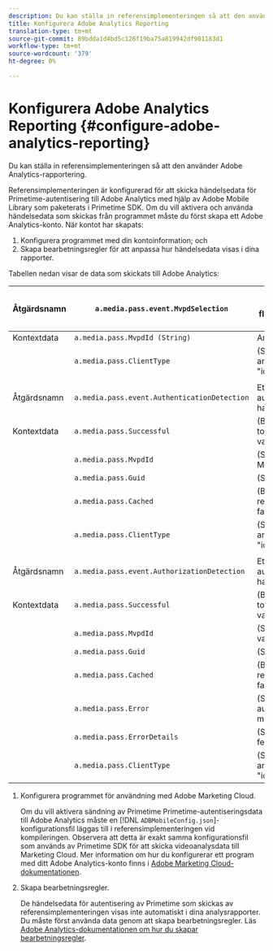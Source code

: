 ```yaml
---
description: Du kan ställa in referensimplementeringen så att den använder Adobe Analytics-rapportering.
title: Konfigurera Adobe Analytics Reporting
translation-type: tm+mt
source-git-commit: 89bdda1d4bd5c126f19ba75a819942df901183d1
workflow-type: tm+mt
source-wordcount: '379'
ht-degree: 0%

---
```



# Konfigurera Adobe Analytics Reporting {#configure-adobe-analytics-reporting}

Du kan ställa in referensimplementeringen så att den använder Adobe Analytics-rapportering.

Referensimplementeringen är konfigurerad för att skicka händelsedata för Primetime-autentisering till Adobe Analytics med hjälp av Adobe Mobile Library som paketerats i Primetime SDK. Om du vill aktivera och använda händelsedata som skickas från programmet måste du först skapa ett Adobe Analytics-konto. När kontot har skapats:

1. Konfigurera programmet med din kontoinformation; och
1. Skapa bearbetningsregler för att anpassa hur händelsedata visas i dina rapporter.

Tabellen nedan visar de data som skickats till Adobe Analytics:

| Åtgärdsnamn | `a.media.pass.event.MvpdSelection` | Användaren valde en distributör av flerkanalsvideo (MVPD) i en valdialogruta |
|---|---|---|
| Kontextdata | `a.media.pass.MvpdId (String)` | Användarvalt MVPD |
|  | `a.media.pass.ClientType` | (String) Klienttypen är antingen &quot;flash&quot;, &quot;html5&quot;, &quot;ios&quot; eller &quot;android&quot; |
|  |  |  |
| Åtgärdsnamn | `a.media.pass.event.AuthenticationDetection` | Ett autentiseringsarbetsflöde har slutförts |
| Kontextdata | `a.media.pass.Successful` | (Boolean) Om tokenbegäran lyckades, var true eller false |
|  | `a.media.pass.MvpdId` | (String) Användarvalt MVPD |
|  | `a.media.pass.Guid` | (Sträng) Ett spårnings-ID |
|  | `a.media.pass.Cached` | (Boolean) Token finns redan i cache, true eller false |
|  | `a.media.pass.ClientType` | (String) Klienttypen är antingen &quot;flash&quot;, &quot;html5&quot;, &quot;ios&quot; eller &quot;android&quot; |
|  |  |  |
| Åtgärdsnamn | `a.media.pass.event.AuthorizationDetection` | Ett auktoriseringsarbetsflöde har slutförts |
| Kontextdata | `a.media.pass.Successful` | (Boolean) Om tokenbegäran lyckades, var true eller false |
|  | `a.media.pass.MvpdId` | (String) Användaren har valt MVPD |
|  | `a.media.pass.Guid` | (Sträng) Ett spårnings-ID |
|  | `a.media.pass.Cached` | (Boolean) Token finns redan i cache, true eller false |
|  | `a.media.pass.Error` | (String) Felet om auktoriseringsförsöket misslyckades |
|  | `a.media.pass.ErrorDetails` | (String) Ytterligare felinformation |
|  | `a.media.pass.ClientType` | (String) Klienttypen är antingen &quot;flash&quot;, &quot;html5&quot;, &quot;ios&quot; eller &quot;android&quot; |

1. Konfigurera programmet för användning med Adobe Marketing Cloud.

   Om du vill aktivera sändning av Primetime Primetime-autentiseringsdata till Adobe Analytics måste en [!DNL `ADBMobileConfig.json`]-konfigurationsfil läggas till i referensimplementeringen vid kompileringen. Observera att detta är exakt samma konfigurationsfil som används av Primetime SDK för att skicka videoanalysdata till Marketing Cloud. Mer information om hur du konfigurerar ett program med ditt Adobe Analytics-konto finns i [Adobe Marketing Cloud-dokumentationen](https://microsite.omniture.com/t2/help/en_US/reference/).
1. Skapa bearbetningsregler.

   De händelsedata för autentisering av Primetime som skickas av referensimplementeringen visas inte automatiskt i dina analysrapporter. Du måste först använda data genom att skapa bearbetningsregler. Läs [Adobe Analytics-dokumentationen om hur du skapar bearbetningsregler](https://microsite.omniture.com/t2/help/en_US/reference/processing_rules.html).
